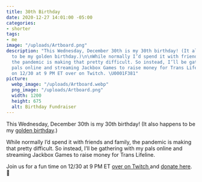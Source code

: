 ```yaml
---
title: 30th Birthday
date: 2020-12-27 14:01:00 -05:00
categories:
- shorter
tags:
- me
image: "/uploads/Artboard.png"
description: "This Wednesday, December 30th is my 30th birthday! (It also happens
  to be my golden birthday.)\n\nWhile normally I’d spend it with friends and family,
  the pandemic is making that pretty difficult. So instead, I’ll be gathering with
  pals online and streaming Jackbox Games to raise money for Trans Lifeline.\n\nJoin
  on 12/30 at 9 PM ET over on Twitch. \U0001F381"
picture:
  webp_image: "/uploads/Artboard.webp"
  png_image: "/uploads/Artboard.png"
  width: 1200
  height: 675
  alt: Birthday Fundraiser
---
```


This Wednesday, December 30th is my 30th birthday! (It also happens to be my [golden birthday](https://www.urbandictionary.com/define.php?term=golden%20birthday).)

While normally I’d spend it with friends and family, the pandemic is making that pretty difficult. So instead, I’ll be gathering with my pals online and streaming Jackbox Games to raise money for Trans Lifeline.

Join us for a fun time on 12/30 at 9 PM ET [over on Twitch ](https://twitch.tv/matthewbischoff)and [donate here](https://www.facebook.com/donate/1057936274632577). 🎁